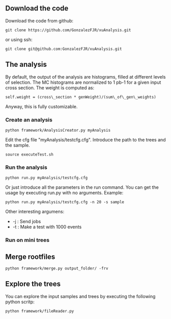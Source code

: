 ## Download the code

Download the code from github:

    git clone https://github.com/GonzalezFJR/xuAnalysis.git

or using ssh:

    git clone git@github.com:GonzalezFJR/xuAnalysis.git


## The analysis

By default, the output of the analysis are histograms, filled at different levels of selection.
The MC histograms are normalized to 1 pb-1 for a given input cross section. The weight is computed as:

    self.weight = (cross\_section * genWeight)/(sum\_of\_gen\_weights)

Anyway, this is fully customizable.

### Create an analysis

    python framework/AnalysisCreator.py myAnalysis

Edit the cfg file "myAnalysis/testcfg.cfg". Introduce the path to the trees and the sample. 

    source executeTest.sh

### Run the analysis

    python run.py myAnalysis/testcfg.cfg

Or just introduce all the parameters in the run command. You can get the usage by executing run.py with no arguments.
Example:

    python run.py myAnalysis/testcfg.cfg -n 20 -s sample

Other interesting argumens:
   - -j : Send jobs
   - -t : Make a test with 1000 events


### Run on mini trees

## Merge rootfiles

    python framework/merge.py output_folder/ -frv

## Explore the trees

You can explore the input samples and trees by executing the following python scritp:

    python framework/fileReader.py

